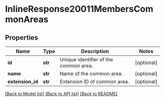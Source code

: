 # InlineResponse20011MembersCommonAreas

## Properties
Name | Type | Description | Notes
------------ | ------------- | ------------- | -------------
**id** | **str** | Unique identifier of the common area. | [optional] 
**name** | **str** | Name of the common area. | [optional] 
**extension_id** | **str** | Extension ID of common area. | [optional] 

[[Back to Model list]](../README.md#documentation-for-models) [[Back to API list]](../README.md#documentation-for-api-endpoints) [[Back to README]](../README.md)

